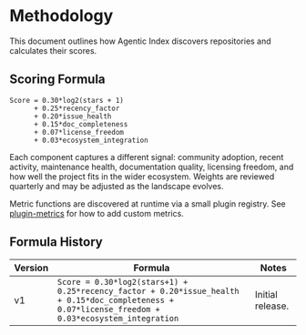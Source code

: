 # Methodology

This document outlines how Agentic Index discovers repositories and calculates their scores.

<a id="scoring-formula"></a>
## Scoring Formula

```
Score = 0.30*log2(stars + 1)
      + 0.25*recency_factor
      + 0.20*issue_health
      + 0.15*doc_completeness
      + 0.07*license_freedom
      + 0.03*ecosystem_integration
```

Each component captures a different signal: community adoption, recent activity, maintenance health, documentation quality, licensing freedom, and how well the project fits in the wider ecosystem. Weights are reviewed quarterly and may be adjusted as the landscape evolves.

Metric functions are discovered at runtime via a small plugin registry. See [plugin-metrics](plugin-metrics.md) for how to add custom metrics.

## Formula History

| Version | Formula | Notes |
|---------|---------|-------|
| v1      | `Score = 0.30*log2(stars+1) + 0.25*recency_factor + 0.20*issue_health + 0.15*doc_completeness + 0.07*license_freedom + 0.03*ecosystem_integration` | Initial release. |

